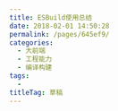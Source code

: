 ```yaml
---
title: ESBuild使用总结
date: 2018-02-01 14:50:28
permalink: /pages/645ef9/
categories: 
  - 大前端
  - 工程能力
  - 编译构建
tags: 
  - 
titleTag: 草稿
---
```

